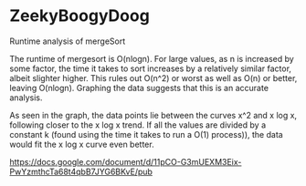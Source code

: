 # ZeekyBoogyDoog
Runtime analysis of mergeSort

The runtime of mergesort is O(nlogn). For large values, as n is increased by
  some factor, the time it takes to sort increases by a relatively similar
  factor, albeit slighter higher. This rules out O(n^2) or worst as well as 
  O(n) or better, leaving O(nlogn). Graphing the data suggests that this is
  an accurate analysis.
  
  

As seen in the graph, the data points lie between the curves x^2 and x log x, following closer to the x log x trend.
If all the values are divided by a constant k (found using the time it takes to run a O(1) process)), the data would fit the x log x curve even better.


https://docs.google.com/document/d/11pCO-G3mUEXM3Eix-PwYzmthcTa68t4qbB7JYG6BKvE/pub
